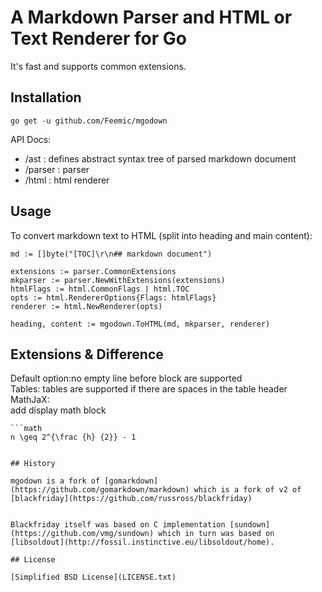 # A Markdown Parser and HTML or Text Renderer for Go

It's fast and supports common extensions.

## Installation

```
go get -u github.com/Feemic/mgodown
```

API Docs:

- /ast : defines abstract syntax tree of parsed markdown document
- /parser : parser
- /html : html renderer

## Usage

To convert markdown text to HTML (split into heading and main content):
```
md := []byte("[TOC]\r\n## markdown document")

extensions := parser.CommonExtensions
mkparser := parser.NewWithExtensions(extensions)
htmlFlags := html.CommonFlags | html.TOC
opts := html.RendererOptions{Flags: htmlFlags}
renderer := html.NewRenderer(opts)

heading, content := mgodown.ToHTML(md, mkparser, renderer)
```

## Extensions & Difference
Default option:no empty line before block are supported  
Tables: tables are supported if there are spaces in the table header  
MathJaX:  
add display math block  

```
```math
n \geq 2^{\frac {h} {2}} - 1
```
```

## History

mgodown is a fork of [gomarkdown](https://github.com/gomarkdown/markdown) which is a fork of v2 of [blackfriday](https://github.com/russross/blackfriday)


Blackfriday itself was based on C implementation [sundown](https://github.com/vmg/sundown) which in turn was based on [libsoldout](http://fossil.instinctive.eu/libsoldout/home).

## License

[Simplified BSD License](LICENSE.txt)
